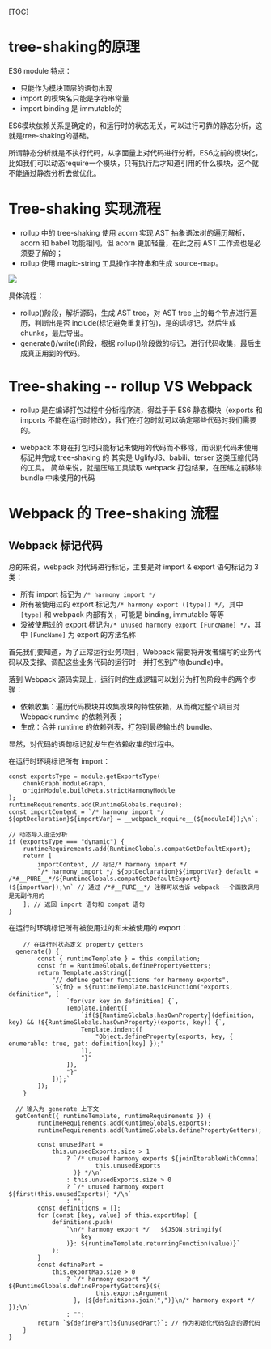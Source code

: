[TOC]

# tree-shaking的原理

ES6 module 特点：
- 只能作为模块顶层的语句出现
- import 的模块名只能是字符串常量
- import binding 是 immutable的

ES6模块依赖关系是确定的，和运行时的状态无关，可以进行可靠的静态分析，这就是tree-shaking的基础。

所谓静态分析就是不执行代码，从字面量上对代码进行分析，ES6之前的模块化，比如我们可以动态require一个模块，只有执行后才知道引用的什么模块，这个就不能通过静态分析去做优化。


# Tree-shaking 实现流程

- rollup 中的 tree-shaking 使用 acorn 实现 AST 抽象语法树的遍历解析，acorn 和 babel 功能相同，但 acorn 更加轻量，在此之前 AST 工作流也是必须要了解的；
- rollup 使用 magic-string 工具操作字符串和生成 source-map。

![](https://p3-juejin.byteimg.com/tos-cn-i-k3u1fbpfcp/86918b66717d47c8b99cf5d2631d8be2~tplv-k3u1fbpfcp-zoom-1.image)

具体流程：
- rollup()阶段，解析源码，生成 AST tree，对 AST tree 上的每个节点进行遍历，判断出是否 include(标记避免重复打包)，是的话标记，然后生成 chunks，最后导出。
- generate()/write()阶段，根据 rollup()阶段做的标记，进行代码收集，最后生成真正用到的代码。

# Tree-shaking -- rollup VS Webpack

- rollup 是在编译打包过程中分析程序流，得益于于 ES6 静态模块（exports 和 imports 不能在运行时修改），我们在打包时就可以确定哪些代码时我们需要的。

- webpack 本身在打包时只能标记未使用的代码而不移除，而识别代码未使用标记并完成 tree-shaking 的 其实是 UglifyJS、babili、terser 这类压缩代码的工具。
  简单来说，就是压缩工具读取 webpack 打包结果，在压缩之前移除 bundle 中未使用的代码

# Webpack 的 Tree-shaking 流程

## Webpack 标记代码
总的来说，webpack 对代码进行标记，主要是对 import & export 语句标记为 3 类：

- 所有 import 标记为 `/* harmony import */`
- 所有被使用过的 export 标记为`/* harmony export ([type]) */`，其中` [type]` 和 webpack 内部有关，可能是 binding, immutable 等等
- 没被使用过的 export 标记为`/* unused harmony export [FuncName] */`，其中 `[FuncName]` 为 export 的方法名称

首先我们要知道，为了正常运行业务项目，Webpack 需要将开发者编写的业务代码以及支撑、调配这些业务代码的运行时一并打包到产物(bundle)中。

落到 Webpack 源码实现上，运行时的生成逻辑可以划分为打包阶段中的两个步骤：

- 依赖收集：遍历代码模块并收集模块的特性依赖，从而确定整个项目对 Webpack runtime 的依赖列表；
- 生成：合并 runtime 的依赖列表，打包到最终输出的 bundle。

显然，对代码的语句标记就发生在依赖收集的过程中。

在运行时环境标记所有 import：
```
const exportsType = module.getExportsType(
	chunkGraph.moduleGraph,
	originModule.buildMeta.strictHarmonyModule
);
runtimeRequirements.add(RuntimeGlobals.require);
const importContent = `/* harmony import */ ${optDeclaration}${importVar} = __webpack_require__(${moduleId});\n`;

// 动态导入语法分析
if (exportsType === "dynamic") {
	runtimeRequirements.add(RuntimeGlobals.compatGetDefaultExport);
	return [
		importContent, // 标记/* harmony import */
		`/* harmony import */ ${optDeclaration}${importVar}_default = /*#__PURE__*/${RuntimeGlobals.compatGetDefaultExport}(${importVar});\n` // 通过 /*#__PURE__*/ 注释可以告诉 webpack 一个函数调用是无副作用的
	]; // 返回 import 语句和 compat 语句
}
```

在运行时环境标记所有被使用过的和未被使用的 export：
```
	// 在运行时状态定义 property getters
  generate() {
		const { runtimeTemplate } = this.compilation;
		const fn = RuntimeGlobals.definePropertyGetters;
		return Template.asString([
			"// define getter functions for harmony exports",
			`${fn} = ${runtimeTemplate.basicFunction("exports, definition", [
				`for(var key in definition) {`,
				Template.indent([
					`if(${RuntimeGlobals.hasOwnProperty}(definition, key) && !${RuntimeGlobals.hasOwnProperty}(exports, key)) {`,
					Template.indent([
						"Object.defineProperty(exports, key, { enumerable: true, get: definition[key] });"
					]),
					"}"
				]),
				"}"
			])};`
		]);
	}
  
  // 输入为 generate 上下文
  getContent({ runtimeTemplate, runtimeRequirements }) {
		runtimeRequirements.add(RuntimeGlobals.exports);
		runtimeRequirements.add(RuntimeGlobals.definePropertyGetters);

		const unusedPart =
			this.unusedExports.size > 1
				? `/* unused harmony exports ${joinIterableWithComma(
						this.unusedExports
				  )} */\n`
				: this.unusedExports.size > 0
				? `/* unused harmony export ${first(this.unusedExports)} */\n`
				: "";
		const definitions = [];
		for (const [key, value] of this.exportMap) {
			definitions.push(
				`\n/* harmony export */   ${JSON.stringify(
					key
				)}: ${runtimeTemplate.returningFunction(value)}`
			);
		}
		const definePart =
			this.exportMap.size > 0
				? `/* harmony export */ ${RuntimeGlobals.definePropertyGetters}(${
						this.exportsArgument
				  }, {${definitions.join(",")}\n/* harmony export */ });\n`
				: "";
		return `${definePart}${unusedPart}`; // 作为初始化代码包含的源代码
	}
}
```
